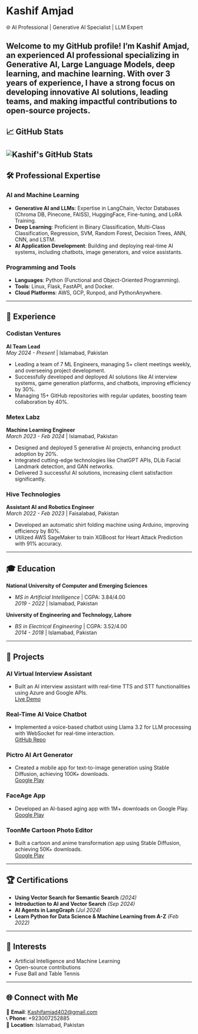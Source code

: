 # Kashif Amjad  
🌐 AI Professional | Generative AI Specialist | LLM Expert  

Welcome to my GitHub profile! I’m Kashif Amjad, an experienced AI professional specializing in Generative AI, Large Language Models, deep learning, and machine learning. With over 3 years of experience, I have a strong focus on developing innovative AI solutions, leading teams, and making impactful contributions to open-source projects.
---

## 📈 GitHub Stats
![Kashif's GitHub Stats](https://github-readme-stats.vercel.app/api?username=kashif2885&show_icons=true&theme=radical)
---
## 🛠️ Professional Expertise  

### AI and Machine Learning  
- **Generative AI and LLMs**: Expertise in LangChain, Vector Databases (Chroma DB, Pinecone, FAISS), HuggingFace, Fine-tuning, and LoRA Training.  
- **Deep Learning**: Proficient in Binary Classification, Multi-Class Classification, Regression, SVM, Random Forest, Decision Trees, ANN, CNN, and LSTM.  
- **AI Application Development**: Building and deploying real-time AI systems, including chatbots, image generators, and voice assistants.

### Programming and Tools  
- **Languages**: Python (Functional and Object-Oriented Programming).  
- **Tools**: Linux, Flask, FastAPI, and Docker.  
- **Cloud Platforms**: AWS, GCP, Runpod, and PythonAnywhere.

---

## 💼 Experience  

### Codistan Ventures  
**AI Team Lead**  
*May 2024 - Present* | Islamabad, Pakistan  
- Leading a team of 7 ML Engineers, managing 5+ client meetings weekly, and overseeing project development.  
- Successfully developed and deployed AI solutions like AI interview systems, game generation platforms, and chatbots, improving efficiency by 30%.  
- Managing 15+ GitHub repositories with regular updates, boosting team collaboration by 40%.

### Metex Labz  
**Machine Learning Engineer**  
*March 2023 - Feb 2024* | Islamabad, Pakistan  
- Designed and deployed 5 generative AI projects, enhancing product adoption by 20%.  
- Integrated cutting-edge technologies like ChatGPT APIs, DLib Facial Landmark detection, and GAN networks.  
- Delivered 3 successful AI solutions, increasing client satisfaction significantly.

### Hive Technologies  
**Assistant AI and Robotics Engineer**  
*March 2022 - Feb 2023* | Faisalabad, Pakistan  
- Developed an automatic shirt folding machine using Arduino, improving efficiency by 80%.  
- Utilized AWS SageMaker to train XGBoost for Heart Attack Prediction with 91% accuracy.

---

## 🎓 Education  

**National University of Computer and Emerging Sciences**  
- *MS in Artificial Intelligence* | CGPA: 3.84/4.00  
*2019 - 2022* | Islamabad, Pakistan  

**University of Engineering and Technology, Lahore**  
- *BS in Electrical Engineering* | CGPA: 3.52/4.00  
*2014 - 2018* | Islamabad, Pakistan  

---

## 📂 Projects  

### AI Virtual Interview Assistant  
- Built an AI interview assistant with real-time TTS and STT functionalities using Azure and Google APIs.  
  [Live Demo](https://codistandemos.org/aicrew/)  

### Real-Time AI Voice Chatbot  
- Implemented a voice-based chatbot using Llama 3.2 for LLM processing with WebSocket for real-time interaction.  
  [GitHub Repo](https://github.com/kaship8/AI_Chatbot)  

### Pictro AI Art Generator  
- Created a mobile app for text-to-image generation using Stable Diffusion, achieving 100K+ downloads.  
  [Google Play](https://play.google.com/store/apps/details?id=com.ai.photo.images.picture.art.generator.creator&pcampaignid=web_share)  

### FaceAge App  
- Developed an AI-based aging app with 1M+ downloads on Google Play.  
  [Google Play](https://play.google.com/store/apps/details?id=facelab.app.funnyphotoeditor.faceaging.makemeold.ai.face.maker.oldfacemaker&pcampaignid=web_share)  

### ToonMe Cartoon Photo Editor  
- Built a cartoon and anime transformation app using Stable Diffusion, achieving 50K+ downloads.  
  [Google Play](https://play.google.com/store/apps/details?id=com.aifacelabz.toonme.animeavatarmaker.aiagingeffect.bgremover.photoeditor&pcampaignid=web_share)  

---

## 🏆 Certifications  
- **Using Vector Search for Semantic Search** *(2024)*  
- **Introduction to AI and Vector Search** *(Sep 2024)*  
- **AI Agents in LangGraph** *(Jul 2024)*  
- **Learn Python for Data Science & Machine Learning from A-Z** *(Feb 2022)*  

---

## 🎯 Interests  
- Artificial Intelligence and Machine Learning  
- Open-source contributions  
- Fuse Ball and Table Tennis  

---

## 🌐 Connect with Me  
📧 **Email**: Kashifamjad402@gmail.com  
📞 **Phone**: +923007252885  
📍 **Location**: Islamabad, Pakistan  
